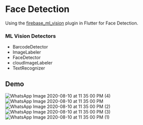 # Face Detection
Using the [firebase_ml_vision](https://pub.dev/packages/firebase_ml_vision) plugin in Flutter for Face Detection.

### ML Vision Detectors

- BarcodeDetector
- ImageLabeler
- FaceDetector
- cloudImageLabeler
- TextRecognizer

## Demo

![WhatsApp Image 2020-08-10 at 11 35 00 PM (4)](https://user-images.githubusercontent.com/32400008/89816162-ab46a380-db63-11ea-815f-5a9a58d1ea5a.jpeg)&nbsp;&nbsp;
![WhatsApp Image 2020-08-10 at 11 35 00 PM](https://user-images.githubusercontent.com/32400008/89816158-a97ce000-db63-11ea-8a74-24a4129f9f63.jpeg)&nbsp;&nbsp;
![WhatsApp Image 2020-08-10 at 11 35 00 PM (2)](https://user-images.githubusercontent.com/32400008/89816159-aaae0d00-db63-11ea-89bf-e37881fdde42.jpeg)&nbsp;&nbsp;
![WhatsApp Image 2020-08-10 at 11 35 00 PM (3)](https://user-images.githubusercontent.com/32400008/89816165-abdf3a00-db63-11ea-8794-1bfb0c5065f9.jpeg)&nbsp;&nbsp;
![WhatsApp Image 2020-08-10 at 11 35 00 PM (1)](https://user-images.githubusercontent.com/32400008/89816160-ab46a380-db63-11ea-8cfb-b31c538e86a1.jpeg)
